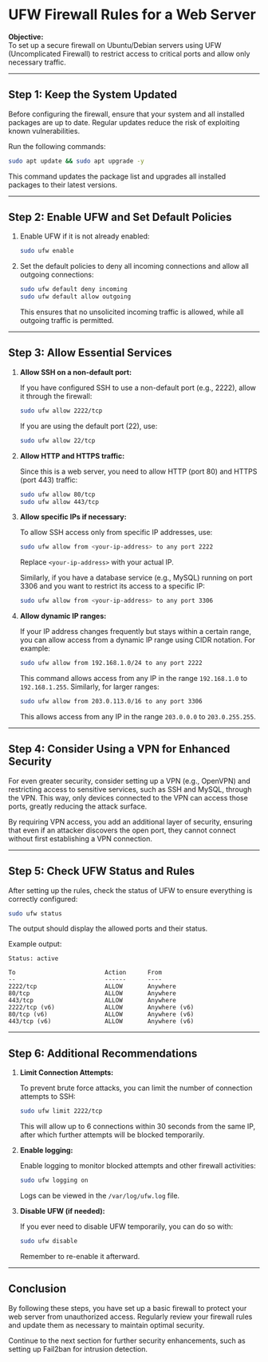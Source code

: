 # UFW Firewall Rules for a Web Server

**Objective:**  
To set up a secure firewall on Ubuntu/Debian servers using UFW (Uncomplicated Firewall) to restrict access to critical ports and allow only necessary traffic.

---

## Step 1: Keep the System Updated

Before configuring the firewall, ensure that your system and all installed packages are up to date. Regular updates reduce the risk of exploiting known vulnerabilities.

Run the following commands:

```bash
sudo apt update && sudo apt upgrade -y
```

This command updates the package list and upgrades all installed packages to their latest versions.

---

## Step 2: Enable UFW and Set Default Policies

1. Enable UFW if it is not already enabled:

   ```bash
   sudo ufw enable
   ```

2. Set the default policies to deny all incoming connections and allow all outgoing connections:

   ```bash
   sudo ufw default deny incoming
   sudo ufw default allow outgoing
   ```

   This ensures that no unsolicited incoming traffic is allowed, while all outgoing traffic is permitted.

---

## Step 3: Allow Essential Services

1. **Allow SSH on a non-default port:**

   If you have configured SSH to use a non-default port (e.g., 2222), allow it through the firewall:

   ```bash
   sudo ufw allow 2222/tcp
   ```

   If you are using the default port (22), use:

   ```bash
   sudo ufw allow 22/tcp
   ```

2. **Allow HTTP and HTTPS traffic:**

   Since this is a web server, you need to allow HTTP (port 80) and HTTPS (port 443) traffic:

   ```bash
   sudo ufw allow 80/tcp
   sudo ufw allow 443/tcp
   ```

3. **Allow specific IPs if necessary:**

   To allow SSH access only from specific IP addresses, use:

   ```bash
   sudo ufw allow from <your-ip-address> to any port 2222
   ```

   Replace `<your-ip-address>` with your actual IP.

   Similarly, if you have a database service (e.g., MySQL) running on port 3306 and you want to restrict its access to a specific IP:

   ```bash
   sudo ufw allow from <your-ip-address> to any port 3306
   ```

4. **Allow dynamic IP ranges:**

   If your IP address changes frequently but stays within a certain range, you can allow access from a dynamic IP range using CIDR notation. For example:

   ```bash
   sudo ufw allow from 192.168.1.0/24 to any port 2222
   ```

   This command allows access from any IP in the range `192.168.1.0` to `192.168.1.255`. Similarly, for larger ranges:

   ```bash
   sudo ufw allow from 203.0.113.0/16 to any port 3306
   ```

   This allows access from any IP in the range `203.0.0.0` to `203.0.255.255`.

---

## Step 4: Consider Using a VPN for Enhanced Security

For even greater security, consider setting up a VPN (e.g., OpenVPN) and restricting access to sensitive services, such as SSH and MySQL, through the VPN. This way, only devices connected to the VPN can access those ports, greatly reducing the attack surface.

By requiring VPN access, you add an additional layer of security, ensuring that even if an attacker discovers the open port, they cannot connect without first establishing a VPN connection.

---

## Step 5: Check UFW Status and Rules

After setting up the rules, check the status of UFW to ensure everything is correctly configured:

```bash
sudo ufw status
```

The output should display the allowed ports and their status.

Example output:
```plaintext
Status: active

To                         Action      From
--                         ------      ----
2222/tcp                   ALLOW       Anywhere
80/tcp                     ALLOW       Anywhere
443/tcp                    ALLOW       Anywhere
2222/tcp (v6)              ALLOW       Anywhere (v6)
80/tcp (v6)                ALLOW       Anywhere (v6)
443/tcp (v6)               ALLOW       Anywhere (v6)
```

---

## Step 6: Additional Recommendations

1. **Limit Connection Attempts:**

   To prevent brute force attacks, you can limit the number of connection attempts to SSH:

   ```bash
   sudo ufw limit 2222/tcp
   ```

   This will allow up to 6 connections within 30 seconds from the same IP, after which further attempts will be blocked temporarily.

2. **Enable logging:**

   Enable logging to monitor blocked attempts and other firewall activities:

   ```bash
   sudo ufw logging on
   ```

   Logs can be viewed in the `/var/log/ufw.log` file.

3. **Disable UFW (if needed):**

   If you ever need to disable UFW temporarily, you can do so with:

   ```bash
   sudo ufw disable
   ```

   Remember to re-enable it afterward.

---

## Conclusion

By following these steps, you have set up a basic firewall to protect your web server from unauthorized access. Regularly review your firewall rules and update them as necessary to maintain optimal security.

Continue to the next section for further security enhancements, such as setting up Fail2ban for intrusion detection.

